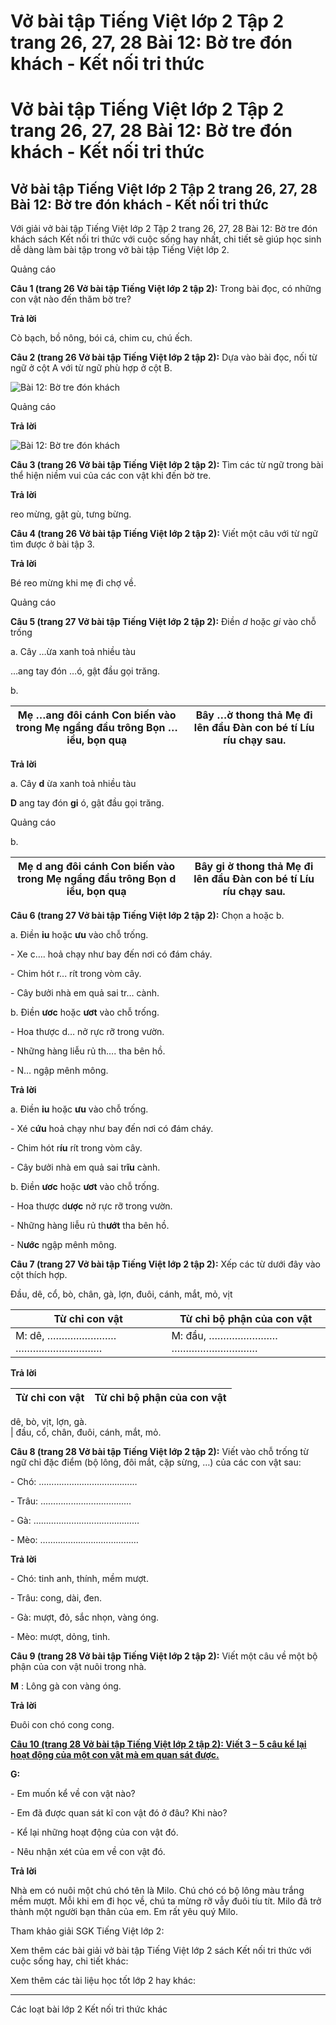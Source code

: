 # Vở bài tập Tiếng Việt lớp 2 Tập 2 trang 26, 27, 28 Bài 12: Bờ tre đón khách - Kết nối tri thức

# Vở bài tập Tiếng Việt lớp 2 Tập 2 trang 26, 27, 28 Bài 12: Bờ tre đón khách - Kết nối tri thức

## Vở bài tập Tiếng Việt lớp 2 Tập 2 trang 26, 27, 28 Bài 12: Bờ tre đón khách - Kết nối tri thức

Với giải vở bài tập Tiếng Việt lớp 2 Tập 2 trang 26, 27, 28 Bài 12: Bờ tre đón khách sách Kết nối tri thức với cuộc sống hay nhất, chi tiết sẽ giúp học sinh dễ dàng làm bài tập trong vở bài tập Tiếng Việt lớp 2.

Quảng cáo

**Câu 1 (trang 26 Vở bài tập Tiếng Việt lớp 2 tập 2):** Trong bài đọc, có những con vật nào đến thăm bờ tre?

**Trả lời**

Cò bạch, bồ nông, bói cá, chim cu, chú ếch.

**Câu 2 (trang 26 Vở bài tập Tiếng Việt lớp 2 tập 2):** Dựa vào bài đọc, nối từ ngữ ở cột A với từ ngữ phù hợp ở cột B.

![Bài 12: Bờ tre đón khách](https://vietjack.com/vbt-tieng-viet-2-kn/images/bai-12-bo-tre-don-khach-35169.png)

Quảng cáo

**Trả lời**

![Bài 12: Bờ tre đón khách](https://vietjack.com/vbt-tieng-viet-2-kn/images/bai-12-bo-tre-don-khach-35171.png)

**Câu 3 (trang 26 Vở bài tập Tiếng Việt lớp 2 tập 2):** Tìm các từ ngữ trong bài thể hiện niềm vui của các con vật khi đến bờ tre.

**Trả lời**

reo mừng, gật gù, tưng bừng.

**Câu 4 (trang 26 Vở bài tập Tiếng Việt lớp 2 tập 2):** Viết một câu với từ ngữ tìm được ở bài tập 3.

**Trả lời**

Bé reo mừng khi mẹ đi chợ về.

Quảng cáo

**Câu 5 (trang 27 Vở bài tập Tiếng Việt lớp 2 tập 2):** Điền _d_ hoặc _gi_ vào chỗ trống

a. Cây …ừa xanh toả nhiều tàu

…ang tay đón …ó, gật đầu gọi trăng.

b.

Mẹ …ang đôi cánh Con biến vào trong Mẹ ngẩng đầu trông Bọn …iều, bọn quạ |  Bây …ờ thong thả Mẹ đi lên đầu Đàn con bé tí Líu ríu chạy sau.  
---|---  
  
**Trả lời**

a. Cây **d** ừa xanh toả nhiều tàu

**D** ang tay đón **gi** ó, gật đầu gọi trăng.

Quảng cáo

b.

Mẹ **d** ang đôi cánh Con biến vào trong Mẹ ngẩng đầu trông Bọn **d** iều, bọn quạ |  Bây **gi** ờ thong thả Mẹ đi lên đầu Đàn con bé tí Líu ríu chạy sau.  
---|---  
  
**Câu 6 (trang 27 Vở bài tập Tiếng Việt lớp 2 tập 2):** Chọn a hoặc b.

a. Điền **iu** hoặc **ưu** vào chỗ trống.

\- Xe c…. hoả chạy như bay đến nơi có đám cháy.

\- Chim hót r... rít trong vòm cây.

\- Cây bưởi nhà em quả sai tr… cành.

b. Điền **ươc** hoặc **ươt** vào chỗ trống.

\- Hoa thược d… nở rực rỡ trong vườn.

\- Những hàng liễu rủ th…. tha bên hồ.

\- N… ngập mênh mông.

**Trả lời**

a. Điền **iu** hoặc **ưu** vào chỗ trống.

\- Xé c**ứu** hoả chạy như bay đến nơi có đám cháy.

\- Chim hót r**íu** rít trong vòm cây.

\- Cây bưởi nhà em quả sai tr**ĩu** cành.

b. Điền **ươc** hoặc **ươt** vào chỗ trống.

\- Hoa thược d**ược** nở rực rỡ trong vườn.

\- Những hàng liễu rủ th**ướt** tha bên hồ.

\- N**ước** ngập mênh mông.

**Câu 7 (trang 27 Vở bài tập Tiếng Việt lớp 2 tập 2):** Xếp các từ dưới đây vào cột thích hợp.

Đầu, dê, cổ, bò, chân, gà, lợn, đuôi, cánh, mắt, mỏ, vịt

**Từ chỉ con vật** | **Từ chỉ bộ phận của con vật**  
---|---  
M: dê, …………………… ………………………… |  M: đầu, …………………… …………………………  
  
**Trả lời**

**Từ chỉ con vật** | **Từ chỉ bộ phận của con vật**  
---|---  
dê, bò, vịt, lợn, gà.   
| đầu, cổ, chân, đuôi, cánh, mắt, mỏ.  
  
**Câu 8 (trang 28 Vở bài tập Tiếng Việt lớp 2 tập 2):** Viết vào chỗ trống từ ngữ chỉ đặc điểm (bộ lông, đôi mắt, cặp sừng, …) của các con vật sau:

\- Chó: …………………………………

\- Trâu: ………………………………

\- Gà: ……………………………………

\- Mèo: …………………………………

**Trả lời**

\- Chó: tinh anh, thính, mềm mượt.

\- Trâu: cong, dài, đen.

\- Gà: mượt, đỏ, sắc nhọn, vàng óng.

\- Mèo: mượt, dỏng, tinh.

**Câu 9 (trang 28 Vở bài tập Tiếng Việt lớp 2 tập 2):** Viết một câu về một bộ phận của con vật nuôi trong nhà.

**M** : Lông gà con vàng óng.

**Trả lời**

Đuôi con chó cong cong.

[**Câu 10 (trang 28 Vở bài tập Tiếng Việt lớp 2 tập 2): Viết 3 – 5 câu kể lại hoạt động của một con vật mà em quan sát được.**](https://vietjack.com/vbt-tieng-viet-2-kn/viet-3-5-cau-ke-lai-hoat-dong-cua-mot-con-vat-ma-em-quan-sat-duoc-vm.jsp)

**G:**

\- Em muốn kể về con vật nào?

\- Em đã được quan sát kĩ con vật đó ở đâu? Khi nào?

\- Kể lại những hoạt động của con vật đó.

\- Nêu nhận xét của em về con vật đó.

**Trả lời**

Nhà em có nuôi một chú chó tên là Milo. Chú chó có bộ lông màu trắng mềm mượt. Mỗi khi em đi học về, chú ta mừng rỡ vẫy đuôi tíu tít. Milo đã trở thành một người bạn thân của em. Em rất yêu quý Milo.

Tham khảo giải SGK Tiếng Việt lớp 2:

Xem thêm các bài giải vở bài tập Tiếng Việt lớp 2 sách Kết nối tri thức với cuộc sống hay, chi tiết khác:

Xem thêm các tài liệu học tốt lớp 2 hay khác:

* * *

Các loạt bài lớp 2 Kết nối tri thức khác

